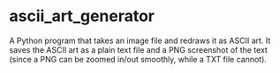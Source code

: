 # ascii_art_generator
A Python program that takes an image file and redraws it as ASCII art. It saves the ASCII art as a plain text file and a PNG screenshot of the text (since a PNG can be zoomed in/out smoothly, while a TXT file cannot).
